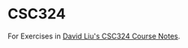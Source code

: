 # CSC324

For Exercises in [David Liu's CSC324 Course Notes](http://www.cs.toronto.edu/~david/csc324/res/notes.pdf).
